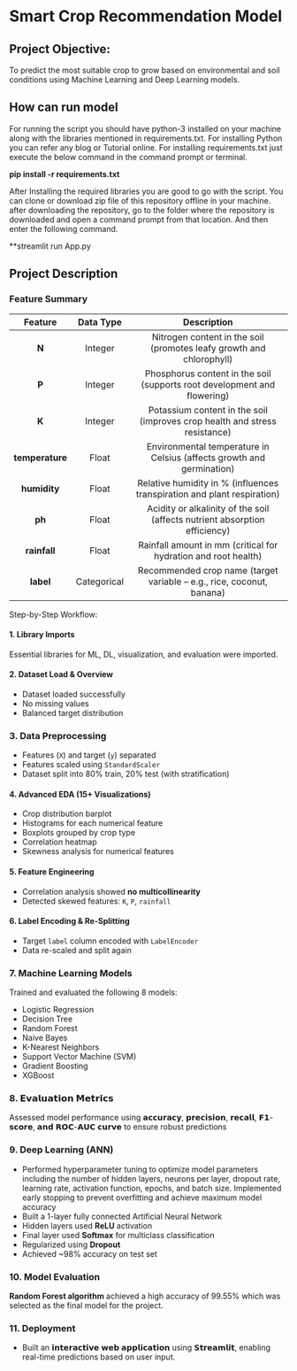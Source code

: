 # Smart Crop Recommendation Model
## Project Objective:
To predict the most suitable crop to grow based on environmental and soil conditions using Machine Learning and Deep Learning models.
## How can run model 
For running the script you should have python-3 installed on your machine along with the libraries mentioned in requirements.txt. For installing Python you can refer any blog or Tutorial online. For installing requirements.txt just execute the below command in the command prompt or terminal. 

**pip install -r requirements.txt**

After Installing the required libraries you are good to go with the  script. You can clone or download zip file of this repository 
offline in your machine. after downloading the repository, go to the folder where the repository is downloaded and open a command prompt from 
that location. And then enter the following command. 

 **streamlit run App.py

## Project Description
 
###  Feature Summary
| Feature           | Data Type    | Description                                                                 |
| :---------------: |:-----------: |:--------------------------------------------------------------------------: |
| **N**           | Integer     | Nitrogen content in the soil (promotes leafy growth and chlorophyll)       |
| **P**           | Integer     | Phosphorus content in the soil (supports root development and flowering)   |
| **K**           | Integer     | Potassium content in the soil (improves crop health and stress resistance) |
| **temperature** | Float       | Environmental temperature in Celsius (affects growth and germination)      |
| **humidity**    | Float       | Relative humidity in % (influences transpiration and plant respiration)    |
| **ph**          | Float       | Acidity or alkalinity of the soil (affects nutrient absorption efficiency) |
| **rainfall**    | Float       | Rainfall amount in mm (critical for hydration and root health)             |
| **label**       | Categorical | Recommended crop name (target variable – e.g., rice, coconut, banana)      |


Step-by-Step Workflow:

#### 1. Library Imports
Essential libraries for ML, DL, visualization, and evaluation were imported.

#### 2. Dataset Load & Overview
* Dataset loaded successfully
* No missing values
* Balanced target distribution

### 3. Data Preprocessing
* Features (`X`) and target (`y`) separated
* Features scaled using `StandardScaler`
* Dataset split into 80% train, 20% test (with stratification)

#### 4. Advanced EDA (15+ Visualizations)
* Crop distribution barplot
* Histograms for each numerical feature
* Boxplots grouped by crop type
* Correlation heatmap
* Skewness analysis for numerical features

#### 5. Feature Engineering
* Correlation analysis showed **no multicollinearity**
* Detected skewed features: `K`, `P`, `rainfall`

#### 6. Label Encoding & Re-Splitting
* Target `label` column encoded with `LabelEncoder`
* Data re-scaled and split again

### 7. Machine Learning Models
Trained and evaluated the following 8 models:
* Logistic Regression
* Decision Tree
* Random Forest
* Naive Bayes
* K-Nearest Neighbors
* Support Vector Machine (SVM)
* Gradient Boosting
* XGBoost

### 8. 𝗘𝘃𝗮𝗹𝘂𝗮𝘁𝗶𝗼𝗻 𝗠𝗲𝘁𝗿𝗶𝗰𝘀  
Assessed model performance using 𝗮𝗰𝗰𝘂𝗿𝗮𝗰𝘆, 𝗽𝗿𝗲𝗰𝗶𝘀𝗶𝗼𝗻, 𝗿𝗲𝗰𝗮𝗹𝗹, 𝗙𝟭-𝘀𝗰𝗼𝗿𝗲, 𝗮𝗻𝗱 𝗥𝗢𝗖-𝗔𝗨𝗖 𝗰𝘂𝗿𝘃𝗲 to ensure robust predictions

### 9. Deep Learning (ANN)
* Performed hyperparameter tuning to optimize model parameters including the number of hidden layers, neurons per layer, dropout rate, learning rate, activation function, epochs, and batch size. Implemented early stopping to prevent overfitting and achieve maximum model accuracy
* Built a 1-layer fully connected Artificial Neural Network
* Hidden layers used **ReLU** activation
* Final layer used **Softmax** for multiclass classification
* Regularized using **Dropout**
* Achieved \~98% accuracy on test set

### 10. Model Evaluation
**Random Forest algorithm**  achieved a high accuracy of 99.55%  which was selected as the final model for the project.

### 11. Deployment
* Built an 𝗶𝗻𝘁𝗲𝗿𝗮𝗰𝘁𝗶𝘃𝗲 𝘄𝗲𝗯 𝗮𝗽𝗽𝗹𝗶𝗰𝗮𝘁𝗶𝗼𝗻 using 𝗦𝘁𝗿𝗲𝗮𝗺𝗹𝗶𝘁, enabling real-time predictions based on user input.


